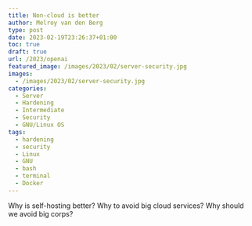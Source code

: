 ```yaml
---
title: Non-cloud is better
author: Melroy van den Berg
type: post
date: 2023-02-19T23:26:37+01:00
toc: true
draft: true
url: /2023/openai
featured_image: /images/2023/02/server-security.jpg
images:
  - /images/2023/02/server-security.jpg
categories:
  - Server
  - Hardening
  - Intermediate
  - Security
  - GNU/Linux OS
tags:
  - hardening
  - security
  - Linux
  - GNU
  - bash
  - terminal
  - Docker
---
```


Why is self-hosting better? Why to avoid big cloud services? Why should we avoid big corps?
